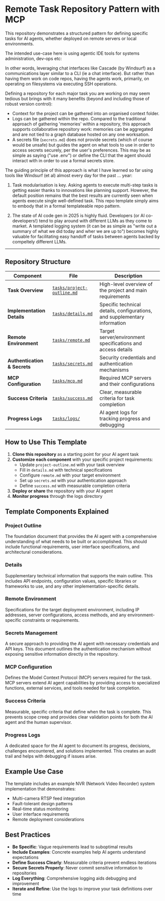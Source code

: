 # Remote Task Repository Pattern with MCP

This repository demonstrates a structured pattern for defining specific tasks for AI agents, whether deployed on remote servers or local environments. 

The intended use-case here is using agentic IDE tools for systems administration, dev-ops etc: 

In other words, leveraging chat interfaces like Cascade (by Windsurf) as a communications layer similar to a CLI (ie a chat interface). But rather than having them work on code repos, having the agents work, primarily, on operating on filesystems via executing SSH operations.

Defining a repository for each major task you are working on may seem tedious but brings with it many benefits (beyond and including those of robust version control):

- Context for the project can be gathered into an organised context folder.  
- Logs can be gathered within the repo. Compared to the traditional approach of gathering 'memories' within a repository, this approach supports collaborative repository work: memories can be aggregated and are not tied to a graph database hosted on any one worksation. 
- A secrets file (`secrets.md`) does not provide secrets (which of course would be unsafe) but guides the agent on what tools to use in order to access secrets securely, per the user's preferences. This may be as simple as saying ("use .env") or define the CLI that the agent should interact with in order to use a formal secrets store. 

The guiding principle of this approach is what I have learned so far using tools like Windsurf (et al) almost every day for the past ... year:

1) Task modularisation is key. Asking agents to execute multi-step tasks is getting easier thanks to innovations like planning support. However, the default position remains that the best results are currently seen when agents execute single well-defined task. This repo template simply aims to embody that in a formal templateable repo pattern. 

2) The state of AI code gen in 2025 is highly fluid. Developers (or AI co-developers!) tend to play around with different LLMs as they come to market. A templated logging system (it can be as simple as "write out a summary of what we did today and wher we are up to") becomes highly valuable for facilitating easy handoff of tasks between agents backed by compeltely different LLMs.

---

 
## Repository Structure

| Component | File | Description |
|-----------|------|-------------|
| **Task Overview** | [`tasks/project-outline.md`](repo-template/tasks/project-outline.md) | High-level overview of the project and main requirements |
| **Implementation Details** | [`tasks/details.md`](repo-template/tasks/details.md) | Specific technical details, configurations, and supplementary information |
| **Remote Environment** | [`tasks/remote.md`](repo-template/tasks/remote.md) | Target server/environment specifications and access details |
| **Authentication & Secrets** | [`tasks/secrets.md`](repo-template/tasks/secrets.md) | Security credentials and authentication mechanisms |
| **MCP Configuration** | [`tasks/mcp.md`](repo-template/tasks/mcp.md) | Required MCP servers and their configurations |
| **Success Criteria** | [`tasks/success.md`](repo-template/tasks/success.md) | Clear, measurable criteria for task completion |
| **Progress Logs** | [`tasks/logs/`](repo-template/tasks/logs/) | AI agent logs for tracking progress and debugging |

## How to Use This Template

1. **Clone this repository** as a starting point for your AI agent task
2. **Customize each component** with your specific project requirements:
   - Update `project-outline.md` with your task overview
   - Fill in `details.md` with technical specifications
   - Configure `remote.md` with your target environment
   - Set up `secrets.md` with your authentication approach
   - Define `success.md` with measurable completion criteria
3. **Deploy or share** the repository with your AI agent
4. **Monitor progress** through the logs directory

## Template Components Explained

### Project Outline
The foundation document that provides the AI agent with a comprehensive understanding of what needs to be built or accomplished. This should include functional requirements, user interface specifications, and architectural considerations.

### Details
Supplementary technical information that supports the main outline. This includes API endpoints, configuration values, specific libraries or frameworks to use, and any other implementation-specific details.

### Remote Environment
Specifications for the target deployment environment, including IP addresses, server configurations, access methods, and any environment-specific constraints or requirements.

### Secrets Management
A secure approach to providing the AI agent with necessary credentials and API keys. This document outlines the authentication mechanism without exposing sensitive information directly in the repository.

### MCP Configuration
Defines the Model Context Protocol (MCP) servers required for the task. MCP servers extend AI agent capabilities by providing access to specialized functions, external services, and tools needed for task completion.

### Success Criteria
Measurable, specific criteria that define when the task is complete. This prevents scope creep and provides clear validation points for both the AI agent and the human supervisor.

### Progress Logs
A dedicated space for the AI agent to document its progress, decisions, challenges encountered, and solutions implemented. This creates an audit trail and helps with debugging if issues arise.

## Example Use Case

The template includes an example NVR (Network Video Recorder) system implementation that demonstrates:
- Multi-camera RTSP feed integration
- Fault-tolerant design patterns
- Real-time status monitoring
- User interface requirements
- Remote deployment considerations

## Best Practices

- **Be Specific**: Vague requirements lead to suboptimal results
- **Include Examples**: Concrete examples help AI agents understand expectations
- **Define Success Clearly**: Measurable criteria prevent endless iterations
- **Secure Secrets Properly**: Never commit sensitive information to repositories
- **Log Everything**: Comprehensive logging aids debugging and improvement
- **Iterate and Refine**: Use the logs to improve your task definitions over time

 
